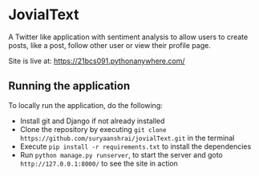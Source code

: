 # JovialText
A Twitter like application with sentiment analysis to allow users to create posts, like a post, follow other user or view their profile page.

Site is live at: https://21bcs091.pythonanywhere.com/

## Running the application
To locally run the application, do the following: 
- Install git and Django if not already installed
- Clone the repository by executing `git clone https://github.com/suryaanshrai/jovialText.git` in the terminal
- Execute `pip install -r requirements.txt` to install the dependencies
- Run `python manage.py runserver`, to start the server and goto `http://127.0.0.1:8000/` to see the site in action